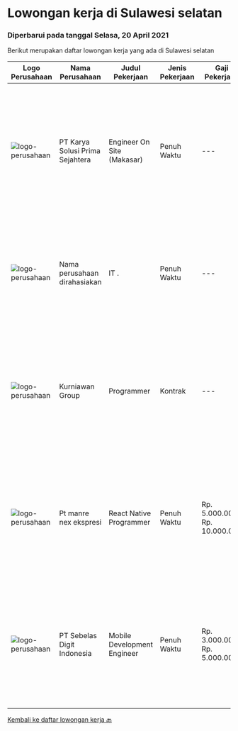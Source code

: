 
  # Lowongan kerja di Sulawesi selatan

  ### Diperbarui pada tanggal Selasa, 20 April 2021

  Berikut merupakan daftar lowongan kerja yang ada di Sulawesi selatan

  |Logo Perusahaan | Nama Perusahaan | Judul Pekerjaan | Jenis Pekerjaan | Gaji Pekerjaan | Lokasi | Deskripsi | Tanggal diunggah | Pranala |
  | -------------- | --------------- | --------------- | --------- | --------- | -------------- | ------- | ----------- | ----------- |
  |![logo-perusahaan](https://image-service-cdn.seek.com.au/af1044de0b0368b965f00fbbea921becef8205bb/ee4dce1061f3f616224767ad58cb2fc751b8d2dc)|PT Karya Solusi Prima Sejahtera|Engineer On Site (Makasar)|Penuh Waktu|---|Makassar|Maksimum Umur 28 tahun; Pendidikan min D3 Jurusan Teknik Elektro, Teknik Informatika, Teknik Komputer, Sistem Informasi, dan Teknik Komputer; IPK...|Rabu, 14 April 2021|https://www.jobstreet.co.id/id/job/engineer-on-site-makasar-3498327?token=0~0f722d28-b752-4ac5-8f4d-f3408f77704d&sectionRank=1&jobId=jobstreet-id-job-3498327|
|![logo-perusahaan](https://us.123rf.com/450wm/pavelstasevich/pavelstasevich1811/pavelstasevich181101027/112815900-stock-vector-no-image-available-icon-flat-vector.jpg?ver=6)|Nama perusahaan dirahasiakan|IT .|Penuh Waktu|---|Sulawesi Selatan|Pendidikan minimal S1 segala jurusan Untuk posisi programmer harus memiliki pengetahuan mengenai PHP dan bahasa pemrograman lainnya Untuk posisi IT...|Rabu, 07 April 2021|https://www.jobstreet.co.id/id/job/it-3501117?token=0~0f722d28-b752-4ac5-8f4d-f3408f77704d&sectionRank=2&jobId=jobstreet-id-job-3501117|
|![logo-perusahaan](https://image-service-cdn.seek.com.au/a1a31fde4bd5654a375321f16119ce66b8da3dc0/ee4dce1061f3f616224767ad58cb2fc751b8d2dc)|Kurniawan Group|Programmer|Kontrak|---|Makassar|PT. Aptana Citra Solusindo yang merupakan satu dari beberapa anak Perusahaan Kurniawan Group membutuhkan Programmer di wilayah Makassar dengan...|Selasa, 06 April 2021|https://www.jobstreet.co.id/id/job/programmer-3487303?token=0~0f722d28-b752-4ac5-8f4d-f3408f77704d&sectionRank=3&jobId=jobstreet-id-job-3487303|
|![logo-perusahaan](https://image-service-cdn.seek.com.au/28e1a5bf55a9977ff8b2d4d8efb7cc024fa23dd3/ee4dce1061f3f616224767ad58cb2fc751b8d2dc)|Pt manre nex ekspresi|React Native Programmer|Penuh Waktu|Rp. 5.000.000-Rp. 10.000.000|Makassar|Memiliki pengalaman minimal 1 tahun dalam pembuatan aplikasi mobile berbasis React Nati Memahami dan dapat menggunakan konsep rekayasa perangkat...|Kamis, 01 April 2021|https://www.jobstreet.co.id/id/job/react-native-programmer-3496884?token=0~0f722d28-b752-4ac5-8f4d-f3408f77704d&sectionRank=4&jobId=jobstreet-id-job-3496884|
|![logo-perusahaan](https://image-service-cdn.seek.com.au/ee0bae091c426a465b832ca4bf04489104d9852e/ee4dce1061f3f616224767ad58cb2fc751b8d2dc)|PT Sebelas Digit Indonesia|Mobile Development Engineer|Penuh Waktu|Rp. 3.000.000-Rp. 5.000.000|Makassar|Kualifikasi : Pendidikan Minimal S1 untuk Jurusan Teknik / Ilmu Komputer atau memiliki penglaman kerja yang setara Pengalaman minimal 1 tahun sebagai...|Sabtu, 27 Maret 2021|https://www.jobstreet.co.id/id/job/mobile-development-engineer-3492525?token=0~0f722d28-b752-4ac5-8f4d-f3408f77704d&sectionRank=5&jobId=jobstreet-id-job-3492525|


  [Kembali ke daftar lowongan kerja 🔙](../README.md#daftar-lowongan-kerja)
  